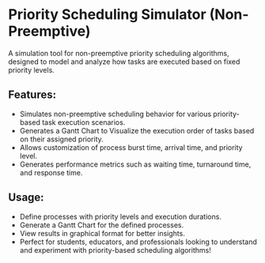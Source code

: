 # Priority Scheduling Simulator (Non-Preemptive)
A simulation tool for non-preemptive priority scheduling algorithms, designed to model and analyze how tasks are executed based on fixed priority levels.

## Features:
- Simulates non-preemptive scheduling behavior for various priority-based task execution scenarios.
- Generates a Gantt Chart to Visualize the execution order of tasks based on their assigned priority.
- Allows customization of process burst time, arrival time, and priority level.
- Generates performance metrics such as waiting time, turnaround time, and response time.

## Usage:
- Define processes with priority levels and execution durations.
- Generate a Gantt Chart for the defined processes.
- View results in graphical format for better insights.
- Perfect for students, educators, and professionals looking to understand and experiment with priority-based scheduling algorithms!
